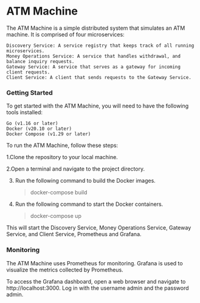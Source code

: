 # ATM Machine


The ATM Machine is a simple distributed system that simulates an ATM machine. It is comprised of four microservices:

    Discovery Service: A service registry that keeps track of all running microservices.
    Money Operations Service: A service that handles withdrawal, and balance inquiry requests.
    Gateway Service: A service that serves as a gateway for incoming client requests.
    Client Service: A client that sends requests to the Gateway Service.
    

### Getting Started

To get started with the ATM Machine, you will need to have the following tools installed:

    Go (v1.16 or later)
    Docker (v20.10 or later)
    Docker Compose (v1.29 or later)

To run the ATM Machine, follow these steps:

  1.Clone the repository to your local machine.
  
  2.Open a terminal and navigate to the project directory.
  
  3. Run the following command to build the Docker images.
      
      >docker-compose build
        
  4. Run the following command to start the Docker containers.

      >docker-compose up
       

This will start the Discovery Service, Money Operations Service, Gateway Service, and Client Service, Prometheus and Grafana.


### Monitoring

The ATM Machine uses Prometheus for monitoring. Grafana is used to visualize the metrics collected by Prometheus.

To access the Grafana dashboard, open a web browser and navigate to http://localhost:3000. Log in with the username admin and the password admin. 
